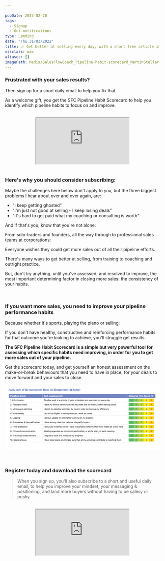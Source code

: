```yaml
---

pubDate: 2023-02-20
tags:
  - Signup
  - Get-notifications
type: Landing
date: "Thu 31/03/2022"
title: 📈 Get better at selling every day, with a short free article in your inbox
cssclass: max
aliases: []
imagePath: Media/SalesFlowCoach_Pipeline-habit-scorecard_MartinStellar.png
---
```


### Frustrated with your sales results?

Then sign up for a short daily email to help you fix that.

As a welcome gift, you get the SFC Pipeline Habit Scorecard to help you identify which pipeline habits to focus on and improve.

<br />


 <iframe src="https://personal.salesflowcoach.app/mailerlite-form-plain_embeddable" allow="fullscreen" allowfullscreen="" style="width: 60%; margin: 0 auto; display: block;"></iframe>


<br />

### Here's why you should consider subscribing:

Maybe the challenges here below don't apply to you, but the three biggest problems I hear about over and over again, are:

- "I keep getting ghosted"
- "I'm just not good at selling - I keep losing deals"
- "It's hard to get paid what my coaching or consulting is worth"

And if that's you, know that you're not alone:

From solo-traders and founders, all the way through to professional sales teams at corporations:

Everyone wishes they could get more sales out of all their pipeline efforts.

There's many ways to get better at selling, from training to coaching and outright practice.

But, don't try anything, until you've assessed, and resolved to improve, the most important determining factor in closing more sales: the consistency of your habits.

<br />

### If you want more sales, you need to improve your pipeline performance habits

Because whether it's sports, playing the piano or selling:

If you don't have healthy, constructive and reinforcing performance habits for that outcome you're looking to achieve, you'll struggle get results.

**The SFC Pipeline Habit Scorecard is a simple but very powerful tool for assessing which specific habits need improving, in order for you to get more sales out of your pipeline.**

Get the scorecard today, and get yourself an honest assessment on the make-or-break behaviours that you need to have in place, for your deals to move forward and your sales to close.

![](Media/SalesFlowCoach_Pipeline-habit-scorecard_MartinStellar.png)

<br />

### Register today and download the scorecard

> When you sign up, you'll also subscribe to a short and useful daily email, to help you improve your mindset, your messaging & positioning, and land more buyers without having to be salesy or pushy.

<br />


 <iframe src="https://personal.salesflowcoach.app/mailerlite-form-plain_embeddable" allow="fullscreen" allowfullscreen="" style="width: 60%; margin: 0 auto; display: block;"></iframe>
<br />